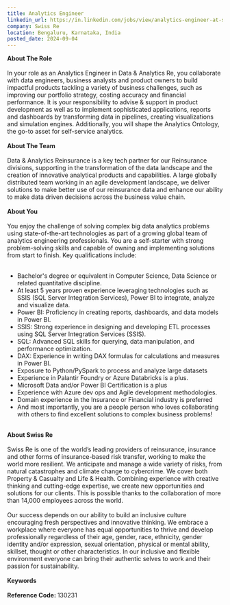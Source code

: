 ```yaml
---
title: Analytics Engineer
linkedin_url: https://in.linkedin.com/jobs/view/analytics-engineer-at-swiss-re-3964258786?position=6&pageNum=7&refId=74tKQDqzLKTtske%2BQuQRbA%3D%3D&trackingId=Yufkejmzy8Sm%2FAXuxGE3Jg%3D%3D
company: Swiss Re
location: Bengaluru, Karnataka, India
posted_date: 2024-09-04
---
```


<div class="description__text description__text--rich">
<section class="show-more-less-html" data-max-lines="5">
<div class="show-more-less-html__markup show-more-less-html__markup--clamp-after-5 relative overflow-hidden">
<strong>About The Role<br/><br/></strong>In your role as an Analytics Engineer in Data &amp; Analytics Re, you collaborate with data engineers, business analysts and product owners to build impactful products tackling a variety of business challenges, such as improving our portfolio strategy, costing accuracy and financial performance. It is your responsibility to advise &amp; support in product development as well as to implement sophisticated applications, reports and dashboards by transforming data in pipelines, creating visualizations and simulation engines. Additionally, you will shape the Analytics Ontology, the go-to asset for self-service analytics.<br/><br/><strong>About The Team<br/><br/></strong>Data &amp; Analytics Reinsurance is a key tech partner for our Reinsurance divisions, supporting in the transformation of the data landscape and the creation of innovative analytical products and capabilities. A large globally distributed team working in an agile development landscape, we deliver solutions to make better use of our reinsurance data and enhance our ability to make data driven decisions across the business value chain.<br/><br/><strong>About You<br/><br/></strong>You enjoy the challenge of solving complex big data analytics problems using state-of-the-art technologies as part of a growing global team of analytics engineering professionals. You are a self-starter with strong problem-solving skills and capable of owning and implementing solutions from start to finish. Key qualifications include:<br/><br/><ul><li>Bachelor's degree or equivalent in Computer Science, Data Science or related quantitative discipline.</li><li>At least 5 years proven experience leveraging technologies such as SSIS (SQL Server Integration Services), Power BI to integrate, analyze and visualize data.</li><li>Power BI: Proficiency in creating reports, dashboards, and data models in Power BI.</li><li>SSIS: Strong experience in designing and developing ETL processes using SQL Server Integration Services (SSIS).</li><li>SQL: Advanced SQL skills for querying, data manipulation, and performance optimization.</li><li>DAX: Experience in writing DAX formulas for calculations and measures in Power BI.</li><li>Exposure to Python/PySpark to process and analyze large datasets</li><li>Experience in Palantir Foundry or Azure Databricks is a plus.</li><li>Microsoft Data and/or Power BI Certification is a plus</li><li>Experience with Azure dev ops and Agile development methodologies.</li><li>Domain experience in the Insurance or Financial industry is preferred</li><li>And most importantly, you are a people person who loves collaborating with others to find excellent solutions to complex business problems!<br/><br/></li></ul><strong>About Swiss Re<br/><br/></strong>Swiss Re is one of the world’s leading providers of reinsurance, insurance and other forms of insurance-based risk transfer, working to make the world more resilient. We anticipate and manage a wide variety of risks, from natural catastrophes and climate change to cybercrime. We cover both Property &amp; Casualty and Life &amp; Health. Combining experience with creative thinking and cutting-edge expertise, we create new opportunities and solutions for our clients. This is possible thanks to the collaboration of more than 14,000 employees across the world.<br/><br/>Our success depends on our ability to build an inclusive culture encouraging fresh perspectives and innovative thinking. We embrace a workplace where everyone has equal opportunities to thrive and develop professionally regardless of their age, gender, race, ethnicity, gender identity and/or expression, sexual orientation, physical or mental ability, skillset, thought or other characteristics. In our inclusive and flexible environment everyone can bring their authentic selves to work and their passion for sustainability.<br/><br/><strong>Keywords<br/><br/></strong><strong>Reference Code: </strong>130231
        </div>


<!-- --> </section>
</div>